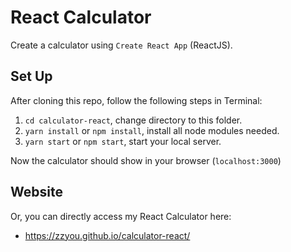 # React Calculator
Create a calculator using `Create React App` (ReactJS).


## Set Up
After cloning this repo, follow the following steps in Terminal:
1. `cd calculator-react`, change directory to this folder.
2. `yarn install` or `npm install`, install all node modules needed.
3. `yarn start` or `npm start`, start your local server.

Now the calculator should show in your browser (`localhost:3000`)


## Website
Or, you can directly access my React Calculator here:
- <a href='https://zzyou.github.io/calculator-react/'>https://zzyou.github.io/calculator-react/</a>
